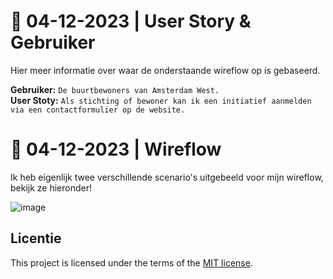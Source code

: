 <!-- _Fork_ deze deeltaak en ga aan de slag. 
Onderstaande outline ga je gedurende deze taak in jouw eigen GitHub omgeving uitwerken. 
De instructie vind je in: [docs/INSTRUCTIONS.md](docs/INSTRUCTIONS.md) -->

# 📅 04-12-2023 | User Story & Gebruiker

Hier meer informatie over waar de onderstaande wireflow op is gebaseerd.

**Gebruiker:** ```De buurtbewoners van Amsterdam West.``` <br>
**User Stoty:** ```Als stichting of bewoner kan ik een initiatief aanmelden via een contactformulier op de website.```

# 📅 04-12-2023 | Wireflow

Ik heb eigenlijk twee verschillende scenario's uitgebeeld voor mijn wireflow, bekijk ze hieronder!

![image](https://github.com/itsValyria/fix-the-flow-wireflow/assets/76444716/618e63b6-70fb-4ecd-bf83-8bde8d377969)


## Licentie

This project is licensed under the terms of the [MIT license](./LICENSE).
